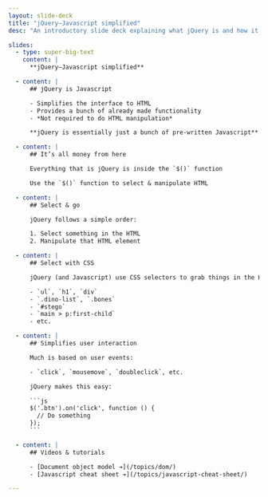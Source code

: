 ```yaml
---
layout: slide-deck
title: "jQuery—Javascript simplified"
desc: "An introductory slide deck explaining what jQuery is and how it helps us do Javascript-y things."

slides:
  - type: super-big-text
    content: |
      **jQuery—Javascript simplified**

  - content: |
      ## jQuery is Javascript

      - Simplifies the interface to HTML
      - Provides a bunch of already made functionality
      - *Not required to do HTML manipulation*

      **jQuery is essentially just a bunch of pre-written Javascript**

  - content: |
      ## It’s all money from here

      Everything that is jQuery is inside the `$()` function

      Use the `$()` function to select & manipulate HTML

  - content: |
      ## Select & go

      jQuery follows a simple order:

      1. Select something in the HTML
      2. Manipulate that HTML element

  - content: |
      ## Select with CSS

      jQuery (and Javascript) use CSS selectors to grab things in the HTML document

      - `ul`, `h1`, `div`
      - `.dino-list`, `.bones`
      - `#stego`
      - `main > p:first-child`
      - etc.

  - content: |
      ## Simplifies user interaction

      Much is based on user events:

      - `click`, `mousemove`, `doubleclick`, etc.

      jQuery makes this easy:

      ```js
      $('.btn').on('click', function () {
        // Do something
      });
      ```

  - content: |
      ## Videos & tutorials

      - [Document object model ➔](/topics/dom/)
      - [Javascript cheat sheet ➔](/topics/javascript-cheat-sheet/)

---
```

